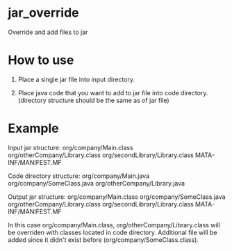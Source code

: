 # jar_override
Override and add files to jar

# How to use

1. Place a single jar file into input directory.

2. Place java code that you want to add to jar file into code directory. (directory structure should be the same as of jar file)

# Example

Input jar structure:
    org/company/Main.class
    org/otherCompany/Library.class
    org/secondLibrary/Library.class
    MATA-INF/MANIFEST.MF

Code directory structure:
    org/company/Main.java
    org/company/SomeClass.java
    org/otherCompany/Library.java

Output jar structure:
    org/company/Main.class
    org/company/SomeClass.java
    org/otherCompany/Library.class
    org/secondLibrary/Library.class
    MATA-INF/MANIFEST.MF


In this case org/company/Main.class, org/otherCompany/Library.class will be overriden with classes located in code directory.
Additional file will be added since it didn't exist before (org/company/SomeClass.class).